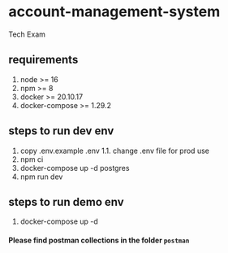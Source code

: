 # account-management-system
Tech Exam

## requirements
1. node >= 16
2. npm >= 8
3. docker >= 20.10.17
4. docker-compose >= 1.29.2

## steps to run dev env

1. copy .env.example .env
1.1. change .env file for prod use
2. npm ci
3. docker-compose up -d postgres
4. npm run dev

## steps to run demo env
1. docker-compose up -d

#### Please find postman collections in the folder `postman`
